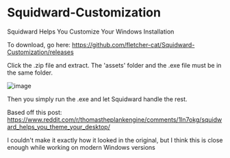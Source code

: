 # Squidward-Customization
Squidward Helps You Customize Your Windows Installation

To download, go here: https://github.com/fletcher-cat/Squidward-Customization/releases

Click the .zip file and extract. The 'assets' folder and the .exe file must be in the same folder.

![image](https://github.com/user-attachments/assets/b548e728-5c40-4198-85e7-2fdbecbb377d)

Then you simply run the .exe and let Squidward handle the rest.

Based off this post: https://www.reddit.com/r/thomastheplankengine/comments/1ln7okg/squidward_helps_you_theme_your_desktop/

I couldn't make it exactly how it looked in the original, but I think this is close enough while working on modern Windows versions
